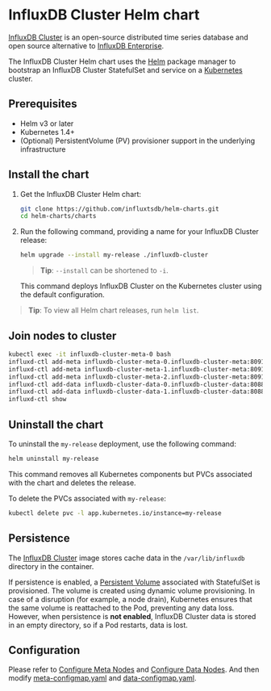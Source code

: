 # InfluxDB Cluster Helm chart

[InfluxDB Cluster](https://github.com/chengshiwen/influxdb-cluster) is an open-source distributed time series database and open source alternative to [InfluxDB Enterprise](https://docs.influxdata.com/enterprise_influxdb/v1.8/).

The InfluxDB Cluster Helm chart uses the [Helm](https://helm.sh) package manager to
bootstrap an InfluxDB Cluster StatefulSet and service on a
[Kubernetes](http://kubernetes.io) cluster.

## Prerequisites

- Helm v3 or later
- Kubernetes 1.4+
- (Optional) PersistentVolume (PV) provisioner support in the underlying infrastructure

## Install the chart

1. Get the InfluxDB Cluster Helm chart:

   ```bash
   git clone https://github.com/influxtsdb/helm-charts.git
   cd helm-charts/charts
   ```

2. Run the following command, providing a name for your InfluxDB Cluster release:

   ```bash
   helm upgrade --install my-release ./influxdb-cluster
   ```

   > **Tip**: `--install` can be shortened to `-i`.

   This command deploys InfluxDB Cluster on the Kubernetes cluster using the default configuration.

  > **Tip**: To view all Helm chart releases, run `helm list`.

## Join nodes to cluster

```bash
kubectl exec -it influxdb-cluster-meta-0 bash
influxd-ctl add-meta influxdb-cluster-meta-0.influxdb-cluster-meta:8091
influxd-ctl add-meta influxdb-cluster-meta-1.influxdb-cluster-meta:8091
influxd-ctl add-meta influxdb-cluster-meta-2.influxdb-cluster-meta:8091
influxd-ctl add-data influxdb-cluster-data-0.influxdb-cluster-data:8088
influxd-ctl add-data influxdb-cluster-data-1.influxdb-cluster-data:8088
influxd-ctl show
```

## Uninstall the chart

To uninstall the `my-release` deployment, use the following command:

```bash
helm uninstall my-release
```

This command removes all Kubernetes components but PVCs associated with the chart and deletes the release.

To delete the PVCs associated with `my-release`:

```bash
kubectl delete pvc -l app.kubernetes.io/instance=my-release
```

## Persistence

The [InfluxDB Cluster](https://hub.docker.com/r/chengshiwen/influxdb) image stores cache data in the `/var/lib/influxdb` directory in the container.

If persistence is enabled, a [Persistent Volume](http://kubernetes.io/docs/user-guide/persistent-volumes/)
associated with StatefulSet is provisioned. The volume is created using dynamic
volume provisioning. In case of a disruption (for example, a node drain),
Kubernetes ensures that the same volume is reattached to the Pod, preventing any
data loss. However, when persistence is **not enabled**, InfluxDB Cluster data is stored
in an empty directory, so if a Pod restarts, data is lost.

## Configuration

Please refer to [Configure Meta Nodes](https://github.com/chengshiwen/influxdb-cluster/wiki/Configure-Meta-Nodes) and [Configure Data Nodes](https://github.com/chengshiwen/influxdb-cluster/wiki/Configure-Data-Nodes).
And then modify [meta-configmap.yaml](./templates/meta-configmap.yaml) and [data-configmap.yaml](./templates/data-configmap.yaml).
